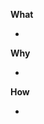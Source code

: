 **What**
<!-- What did change with this PR -->
- 

**Why**
<!-- Why is this change needed - Jira ticket (SESA-XXX) or Github Issue (#XXX) -->
- 

**How**
<!-- How did you solve the issue, like refactoring steps or new created layouts -->
- 
